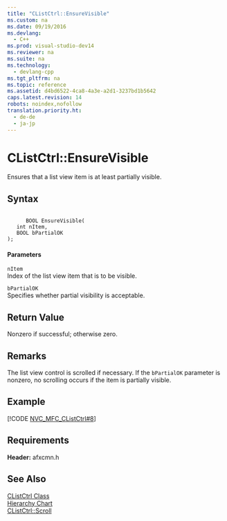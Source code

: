 ```yaml
---
title: "CListCtrl::EnsureVisible"
ms.custom: na
ms.date: 09/19/2016
ms.devlang: 
  - C++
ms.prod: visual-studio-dev14
ms.reviewer: na
ms.suite: na
ms.technology: 
  - devlang-cpp
ms.tgt_pltfrm: na
ms.topic: reference
ms.assetid: d4bd6522-4ca8-4a3e-a2d1-3237bd1b5642
caps.latest.revision: 14
robots: noindex,nofollow
translation.priority.ht: 
  - de-de
  - ja-jp
---
```

# CListCtrl::EnsureVisible
Ensures that a list view item is at least partially visible.  
  
## Syntax  
  
```  
  
      BOOL EnsureVisible(  
   int nItem,  
   BOOL bPartialOK   
);  
```  
  
#### Parameters  
 `nItem`  
 Index of the list view item that is to be visible.  
  
 `bPartialOK`  
 Specifies whether partial visibility is acceptable.  
  
## Return Value  
 Nonzero if successful; otherwise zero.  
  
## Remarks  
 The list view control is scrolled if necessary. If the `bPartialOK` parameter is nonzero, no scrolling occurs if the item is partially visible.  
  
## Example  
 [!CODE [NVC_MFC_CListCtrl#8](../CodeSnippet/VS_Snippets_Cpp/NVC_MFC_CListCtrl#8)]  
  
## Requirements  
 **Header:** afxcmn.h  
  
## See Also  
 [CListCtrl Class](../vs140/CListCtrl-Class.md)   
 [Hierarchy Chart](../vs140/Hierarchy-Chart.md)   
 [CListCtrl::Scroll](../vs140/CListCtrl--Scroll.md)